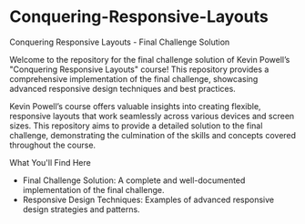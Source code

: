 # Conquering-Responsive-Layouts

Conquering Responsive Layouts - Final Challenge Solution

Welcome to the repository for the final challenge solution of Kevin Powell’s "Conquering Responsive Layouts" course! This repository provides a comprehensive implementation of the final challenge, showcasing advanced responsive design techniques and best practices.

Kevin Powell’s course offers valuable insights into creating flexible, responsive layouts that work seamlessly across various devices and screen sizes. This repository aims to provide a detailed solution to the final challenge, demonstrating the culmination of the skills and concepts covered throughout the course.

What You'll Find Here

- Final Challenge Solution: A complete and well-documented implementation of the final challenge.
- Responsive Design Techniques: Examples of advanced responsive design strategies and patterns.

